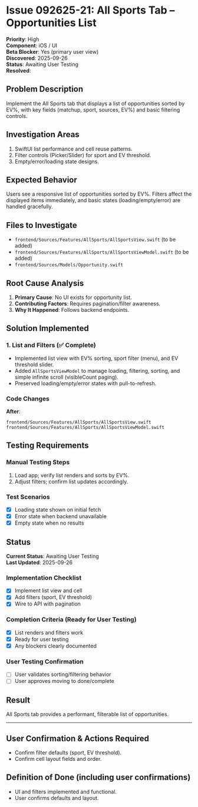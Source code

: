 # Issue 092625-21: All Sports Tab – Opportunities List

**Priority**: High  
**Component**: iOS / UI  
**Beta Blocker**: Yes (primary user view)  
**Discovered**: 2025-09-26  
**Status**: Awaiting User Testing  
**Resolved**: 

## Problem Description

Implement the All Sports tab that displays a list of opportunities sorted by EV%, with key fields (matchup, sport, sources, EV%) and basic filtering controls.

## Investigation Areas

1. SwiftUI list performance and cell reuse patterns.  
2. Filter controls (Picker/Slider) for sport and EV threshold.  
3. Empty/error/loading state designs.  

## Expected Behavior

Users see a responsive list of opportunities sorted by EV%. Filters affect the displayed items immediately, and basic states (loading/empty/error) are handled gracefully.

## Files to Investigate

- `frontend/Sources/Features/AllSports/AllSportsView.swift` (to be added)  
- `frontend/Sources/Features/AllSports/AllSportsViewModel.swift` (to be added)  
- `frontend/Sources/Models/Opportunity.swift`  

## Root Cause Analysis

1. **Primary Cause**: No UI exists for opportunity list.  
2. **Contributing Factors**: Requires pagination/filter awareness.  
3. **Why It Happened**: Follows backend endpoints.  

## Solution Implemented

### 1. List and Filters (✅ Complete)
- Implemented list view with EV% sorting, sport filter (menu), and EV threshold slider.  
- Added `AllSportsViewModel` to manage loading, filtering, sorting, and simple infinite scroll (visibleCount paging).  
- Preserved loading/empty/error states with pull-to-refresh.  

### Code Changes

**After**:
```text
frontend/Sources/Features/AllSports/AllSportsView.swift
frontend/Sources/Features/AllSports/AllSportsViewModel.swift
```

## Testing Requirements

### Manual Testing Steps
1. Load app; verify list renders and sorts by EV%.  
2. Adjust filters; confirm list updates accordingly.  

### Test Scenarios
- [x] Loading state shown on initial fetch  
- [x] Error state when backend unavailable  
- [x] Empty state when no results  

## Status

**Current Status**: Awaiting User Testing  
**Last Updated**: 2025-09-26

### Implementation Checklist
- [x] Implement list view and cell  
- [x] Add filters (sport, EV threshold)  
- [x] Wire to API with pagination  

### Completion Criteria (Ready for User Testing)
- [x] List renders and filters work  
- [x] Ready for user testing  
- [x] Any blockers clearly documented  

### User Testing Confirmation
- [ ] User validates sorting/filtering behavior  
- [ ] User approves moving to done/complete  

## Result

All Sports tab provides a performant, filterable list of opportunities.

---

## User Confirmation & Actions Required

- Confirm filter defaults (sport, EV threshold).  
- Confirm cell layout fields and order.  

## Definition of Done (including user confirmations)

- UI and filters implemented and functional.  
- User confirms defaults and layout.
